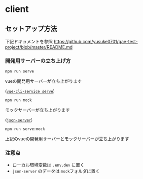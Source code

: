 # client

## セットアップ方法
下記ドキュメントを参照
https://github.com/yusuke0701/gae-test-project/blob/master/README.md

### 開発用サーバーの立ち上げ方
```
npm run serve
```
vueの開発用サーバーが立ち上がります

([`vue-cli-service serve`](https://cli.vuejs.org/guide/cli-service.html#vue-cli-service-serve))
```
npm run mock
```
モックサーバーが立ち上がります

([`json-server`](https://github.com/typicode/json-server))
```
npm run serve:mock
```
上記のvueの開発用サーバーとモックサーバーが立ち上がります

### 注意点
* ローカル環境変数は `.env.dev` に置く
* `json-server` のデータは `mock`フォルダに置く